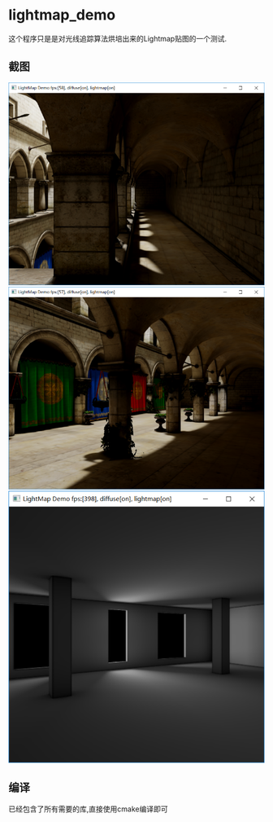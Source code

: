 # lightmap_demo

这个程序只是是对光线追踪算法烘培出来的Lightmap贴图的一个测试.

## 截图
![crytek_sponza](sample.png)
![crytek_sponza](sample1.png)
![whiteroom](sample2.png)
  
## 编译
 已经包含了所有需要的库,直接使用cmake编译即可
